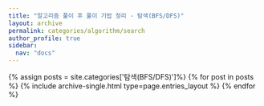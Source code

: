 ```yaml
---
title: "알고리즘 풀이 후 풀이 기법 정리 - 탐색(BFS/DFS)"
layout: archive
permalink: categories/algorithm/search
author_profile: true
sidebar:
  nav: "docs"
---
```


{% assign posts = site.categories['탐색(BFS/DFS)']%}
{% for post in posts %}
{% include archive-single.html type=page.entries_layout %}
{% endfor %}

